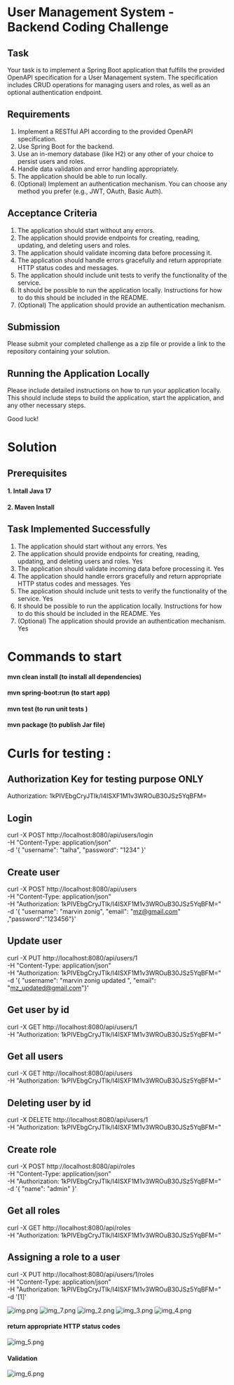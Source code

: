 # User Management System - Backend Coding Challenge

## Task

Your task is to implement a Spring Boot application that fulfills the provided OpenAPI specification for a User Management system. The specification includes CRUD operations for managing users and roles, as well as an optional authentication endpoint.

## Requirements

1. Implement a RESTful API according to the provided OpenAPI specification.
2. Use Spring Boot for the backend.
3. Use an in-memory database (like H2) or any other of your choice to persist users and roles.
4. Handle data validation and error handling appropriately.
5. The application should be able to run locally.
6. (Optional) Implement an authentication mechanism. You can choose any method you prefer (e.g., JWT, OAuth, Basic Auth).

## Acceptance Criteria

1. The application should start without any errors.
2. The application should provide endpoints for creating, reading, updating, and deleting users and roles.
3. The application should validate incoming data before processing it.
4. The application should handle errors gracefully and return appropriate HTTP status codes and messages.
5. The application should include unit tests to verify the functionality of the service.
6. It should be possible to run the application locally. Instructions for how to do this should be included in the README.
7. (Optional) The application should provide an authentication mechanism.

## Submission

Please submit your completed challenge as a zip file or provide a link to the repository containing your solution.

## Running the Application Locally

Please include detailed instructions on how to run your application locally. This should include steps to build the application, start the application, and any other necessary steps.

Good luck!
# Solution
## Prerequisites
#### 1. Intall Java 17
#### 2. Maven Install 

## Task Implemented Successfully

1. The application should start without any errors. Yes
2. The application should provide endpoints for creating, reading, updating, and deleting users and roles. Yes
3. The application should validate incoming data before processing it. Yes
4. The application should handle errors gracefully and return appropriate HTTP status codes and messages. Yes
5. The application should include unit tests to verify the functionality of the service. Yes
6. It should be possible to run the application locally. Instructions for how to do this should be included in the README. Yes
7. (Optional) The application should provide an authentication mechanism. Yes

# Commands to start
#### mvn clean install (to install all dependencies)
#### mvn spring-boot:run (to start app)
#### mvn test (to run unit tests )
#### mvn package (to publish Jar file)


# Curls for testing :

## Authorization Key for testing purpose ONLY
Authorization: 1kPIVEbgCryJTIk/I4ISXF1M1v3WROuB30JSz5YqBFM=


## Login
curl -X POST http://localhost:8080/api/users/login \
-H "Content-Type: application/json" \
-d '{
"username": "talha",
"password": "1234"
}'

## Create user
curl -X POST http://localhost:8080/api/users \
-H "Content-Type: application/json" \
-H "Authorization: 1kPIVEbgCryJTIk/I4ISXF1M1v3WROuB30JSz5YqBFM=" \
-d '{ "username": "marvin zonig", "email": "mz@gmail.com" ,"password":"123456"}'
## Update user
curl -X PUT http://localhost:8080/api/users/1 \
-H "Content-Type: application/json" \
-H "Authorization: 1kPIVEbgCryJTIk/I4ISXF1M1v3WROuB30JSz5YqBFM=" \
-d '{
"username": "marvin zonig updated ",
"email": "mz_updated@gmail.com"}'

## Get user by id
curl -X GET http://localhost:8080/api/users/1 \
-H "Authorization: 1kPIVEbgCryJTIk/I4ISXF1M1v3WROuB30JSz5YqBFM="

## Get all users
curl -X GET http://localhost:8080/api/users \
-H "Authorization: 1kPIVEbgCryJTIk/I4ISXF1M1v3WROuB30JSz5YqBFM="

## Deleting user by id
curl -X DELETE http://localhost:8080/api/users/1 \
-H "Authorization: 1kPIVEbgCryJTIk/I4ISXF1M1v3WROuB30JSz5YqBFM="


## Create role
curl -X POST http://localhost:8080/api/roles \
-H "Content-Type: application/json" \
-H "Authorization: 1kPIVEbgCryJTIk/I4ISXF1M1v3WROuB30JSz5YqBFM=" \
-d '{
"name": "admin"
}'
## Get all roles
curl -X GET http://localhost:8080/api/roles \
-H "Authorization: 1kPIVEbgCryJTIk/I4ISXF1M1v3WROuB30JSz5YqBFM="

## Assigning a role to a user
curl -X PUT http://localhost:8080/api/users/1/roles \
-H "Content-Type: application/json" \
-H "Authorization: 1kPIVEbgCryJTIk/I4ISXF1M1v3WROuB30JSz5YqBFM=" \
-d '[1]'

![img.png](img.png)
![img_7.png](img_7.png)
![img_2.png](img_2.png)
![img_3.png](img_3.png)
![img_4.png](img_4.png)
####  return appropriate HTTP status codes
![img_5.png](img_5.png)
#### Validation
![img_6.png](img_6.png)